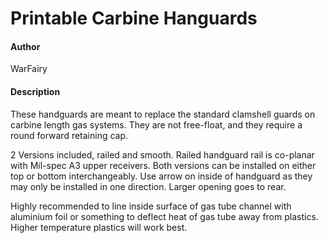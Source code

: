 # Printable Carbine Hanguards

#### Author 
WarFairy

#### Description
These handguards are meant to replace the standard clamshell guards on carbine length gas systems. They are not free-float, and they require a round forward retaining cap.

2 Versions included, railed and smooth. Railed handguard rail is co-planar with Mil-spec A3 upper receivers. Both versions can be installed on either top or bottom interchangeably. Use arrow on inside of handguard as they may only be installed in one direction. Larger opening goes to rear.

Highly recommended to line inside surface of gas tube channel with aluminium foil or something to deflect heat of gas tube away from plastics. Higher temperature plastics will work best.
